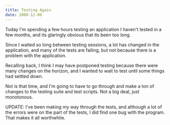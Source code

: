 ```yaml
---
title: Testing Again
date: 2008-12-06
---
```

Today I'm spending a few hours testing an application I haven't tested in a few months, and its glaringly obvious that its been too long.

Since I waited so long between testing sessions, a lot has changed in the application, and many of the tests are failing, but not because there is a problem with the application.

Recalling back, I think I may have postponed testing because there were many changes on the horizon, and I wanted to wait to test until some things had settled down.

Not is that time, and I'm going to have to go through and make a ton of changes to the testing suite and test scripts. Not a big deal, just monotonous.

UPDATE: I've been making my way through the tests, and although a lot of the errors were on the part of the tests, I did find one bug with the program. That makes it all worthwhile.

